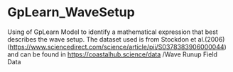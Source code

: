 # GpLearn_WaveSetup
Using of GpLearn Model to identify a mathematical expression that best describes the wave setup. The dataset used is from Stockdon et al.(2006) (https://www.sciencedirect.com/science/article/pii/S0378383906000044) and can be found in https://coastalhub.science/data /Wave Runup Field Data
